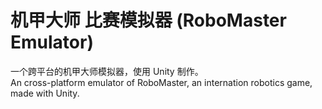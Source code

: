 # 机甲大师 比赛模拟器 (RoboMaster Emulator) 
一个跨平台的机甲大师模拟器，使用 Unity 制作。    
An cross-platform emulator of RoboMaster, an internation robotics game, made with Unity.
